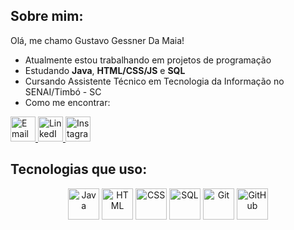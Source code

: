
## Sobre mim:

Olá, me chamo Gustavo Gessner Da Maia!

- Atualmente estou trabalhando em projetos de programação
- Estudando **Java**, **HTML/CSS/JS** e **SQL**
- Cursando Assistente Técnico em Tecnologia da Informação no SENAI/Timbó - SC
- Como me encontrar:

<p align="left">
  <a href="mailto:gustavo_g_da-maia@estudante.sesisenai.org.br">
    <img src="https://img.icons8.com/ios-glyphs/30/000000/email.png" alt="Email" width="40" height="40"/>
  </a>
  <a href="https://www.linkedin.com/in/gustavo-gessner-da-maia-989437314">
    <img src="https://img.icons8.com/ios-filled/30/000000/linkedin.png" alt="LinkedIn" width="40" height="40"/>
  </a>
  <a href="https://www.instagram.com/gustavo._gm/">
    <img src="https://img.icons8.com/ios-glyphs/30/000000/instagram-new.png" alt="Instagram" width="40" height="40"/>
  </a>
</p>


## Tecnologias que uso:

<p align="center">
  <img src="https://cdn.jsdelivr.net/gh/devicons/devicon/icons/java/java-original.svg" alt="Java" width="50" height="50"/>
  <img src="https://cdn.jsdelivr.net/gh/devicons/devicon/icons/html5/html5-original.svg" alt="HTML" width="50" height="50"/>
  <img src="https://cdn.jsdelivr.net/gh/devicons/devicon/icons/css3/css3-original.svg" alt="CSS" width="50" height="50"/>
  <img src="https://cdn.jsdelivr.net/gh/devicons/devicon/icons/mysql/mysql-original.svg" alt="SQL" width="50" height="50"/>
  <img src="https://cdn.jsdelivr.net/gh/devicons/devicon/icons/git/git-original.svg" alt="Git" width="50" height="50"/>
  <img src="https://cdn.jsdelivr.net/gh/devicons/devicon/icons/github/github-original.svg" alt="GitHub" width="50" height="50"/>
</p>
